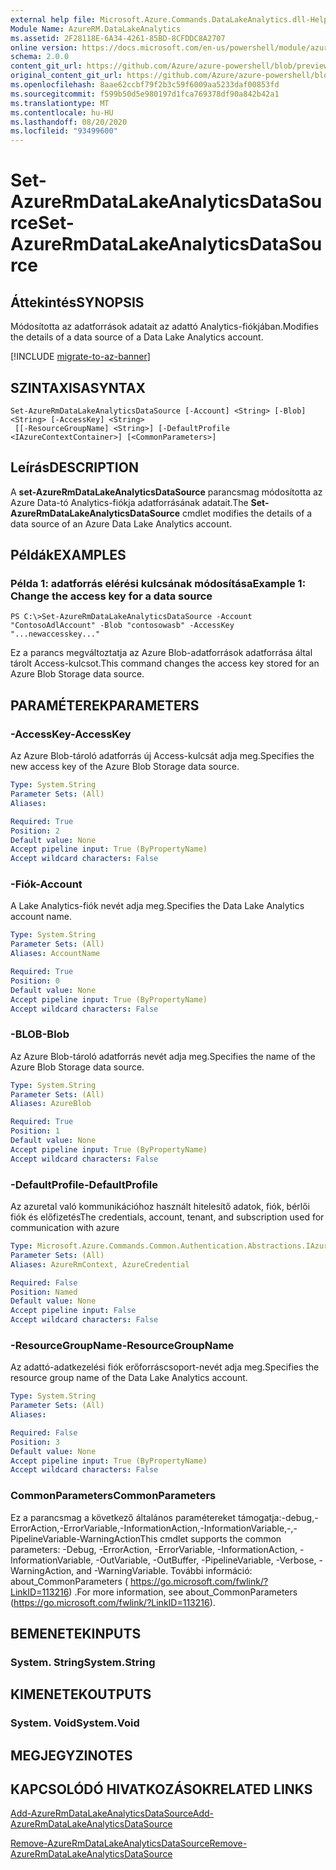 ```yaml
---
external help file: Microsoft.Azure.Commands.DataLakeAnalytics.dll-Help.xml
Module Name: AzureRM.DataLakeAnalytics
ms.assetid: 2F28118E-6A34-4261-85BD-8CFDDC8A2707
online version: https://docs.microsoft.com/en-us/powershell/module/azurerm.datalakeanalytics/set-azurermdatalakeanalyticsdatasource
schema: 2.0.0
content_git_url: https://github.com/Azure/azure-powershell/blob/preview/src/ResourceManager/DataLakeAnalytics/Commands.DataLakeAnalytics/help/Set-AzureRmDataLakeAnalyticsDataSource.md
original_content_git_url: https://github.com/Azure/azure-powershell/blob/preview/src/ResourceManager/DataLakeAnalytics/Commands.DataLakeAnalytics/help/Set-AzureRmDataLakeAnalyticsDataSource.md
ms.openlocfilehash: 8aae62ccbf79f2b3c59f6009aa5233daf00853fd
ms.sourcegitcommit: f599b50d5e980197d1fca769378df90a842b42a1
ms.translationtype: MT
ms.contentlocale: hu-HU
ms.lasthandoff: 08/20/2020
ms.locfileid: "93499600"
---
```

# <span data-ttu-id="ed669-101">Set-AzureRmDataLakeAnalyticsDataSource</span><span class="sxs-lookup"><span data-stu-id="ed669-101">Set-AzureRmDataLakeAnalyticsDataSource</span></span>

## <span data-ttu-id="ed669-102">Áttekintés</span><span class="sxs-lookup"><span data-stu-id="ed669-102">SYNOPSIS</span></span>
<span data-ttu-id="ed669-103">Módosította az adatforrások adatait az adattó Analytics-fiókjában.</span><span class="sxs-lookup"><span data-stu-id="ed669-103">Modifies the details of a data source of a Data Lake Analytics account.</span></span>

[!INCLUDE [migrate-to-az-banner](../../includes/migrate-to-az-banner.md)]

## <span data-ttu-id="ed669-104">SZINTAXISA</span><span class="sxs-lookup"><span data-stu-id="ed669-104">SYNTAX</span></span>

```
Set-AzureRmDataLakeAnalyticsDataSource [-Account] <String> [-Blob] <String> [-AccessKey] <String>
 [[-ResourceGroupName] <String>] [-DefaultProfile <IAzureContextContainer>] [<CommonParameters>]
```

## <span data-ttu-id="ed669-105">Leírás</span><span class="sxs-lookup"><span data-stu-id="ed669-105">DESCRIPTION</span></span>
<span data-ttu-id="ed669-106">A **set-AzureRmDataLakeAnalyticsDataSource** parancsmag módosította az Azure Data-tó Analytics-fiókja adatforrásának adatait.</span><span class="sxs-lookup"><span data-stu-id="ed669-106">The **Set-AzureRmDataLakeAnalyticsDataSource** cmdlet modifies the details of a data source of an Azure Data Lake Analytics account.</span></span>

## <span data-ttu-id="ed669-107">Példák</span><span class="sxs-lookup"><span data-stu-id="ed669-107">EXAMPLES</span></span>

### <span data-ttu-id="ed669-108">Példa 1: adatforrás elérési kulcsának módosítása</span><span class="sxs-lookup"><span data-stu-id="ed669-108">Example 1: Change the access key for a data source</span></span>
```
PS C:\>Set-AzureRmDataLakeAnalyticsDataSource -Account "ContosoAdlAccount" -Blob "contosowasb" -AccessKey "...newaccesskey..."
```

<span data-ttu-id="ed669-109">Ez a parancs megváltoztatja az Azure Blob-adatforrások adatforrása által tárolt Access-kulcsot.</span><span class="sxs-lookup"><span data-stu-id="ed669-109">This command changes the access key stored for an Azure Blob Storage data source.</span></span>

## <span data-ttu-id="ed669-110">PARAMÉTEREK</span><span class="sxs-lookup"><span data-stu-id="ed669-110">PARAMETERS</span></span>

### <span data-ttu-id="ed669-111">-AccessKey</span><span class="sxs-lookup"><span data-stu-id="ed669-111">-AccessKey</span></span>
<span data-ttu-id="ed669-112">Az Azure Blob-tároló adatforrás új Access-kulcsát adja meg.</span><span class="sxs-lookup"><span data-stu-id="ed669-112">Specifies the new access key of the Azure Blob Storage data source.</span></span>

```yaml
Type: System.String
Parameter Sets: (All)
Aliases:

Required: True
Position: 2
Default value: None
Accept pipeline input: True (ByPropertyName)
Accept wildcard characters: False
```

### <span data-ttu-id="ed669-113">-Fiók</span><span class="sxs-lookup"><span data-stu-id="ed669-113">-Account</span></span>
<span data-ttu-id="ed669-114">A Lake Analytics-fiók nevét adja meg.</span><span class="sxs-lookup"><span data-stu-id="ed669-114">Specifies the Data Lake Analytics account name.</span></span>

```yaml
Type: System.String
Parameter Sets: (All)
Aliases: AccountName

Required: True
Position: 0
Default value: None
Accept pipeline input: True (ByPropertyName)
Accept wildcard characters: False
```

### <span data-ttu-id="ed669-115">-BLOB</span><span class="sxs-lookup"><span data-stu-id="ed669-115">-Blob</span></span>
<span data-ttu-id="ed669-116">Az Azure Blob-tároló adatforrás nevét adja meg.</span><span class="sxs-lookup"><span data-stu-id="ed669-116">Specifies the name of the Azure Blob Storage data source.</span></span>

```yaml
Type: System.String
Parameter Sets: (All)
Aliases: AzureBlob

Required: True
Position: 1
Default value: None
Accept pipeline input: True (ByPropertyName)
Accept wildcard characters: False
```

### <span data-ttu-id="ed669-117">-DefaultProfile</span><span class="sxs-lookup"><span data-stu-id="ed669-117">-DefaultProfile</span></span>
<span data-ttu-id="ed669-118">Az azuretal való kommunikációhoz használt hitelesítő adatok, fiók, bérlői fiók és előfizetés</span><span class="sxs-lookup"><span data-stu-id="ed669-118">The credentials, account, tenant, and subscription used for communication with azure</span></span>

```yaml
Type: Microsoft.Azure.Commands.Common.Authentication.Abstractions.IAzureContextContainer
Parameter Sets: (All)
Aliases: AzureRmContext, AzureCredential

Required: False
Position: Named
Default value: None
Accept pipeline input: False
Accept wildcard characters: False
```

### <span data-ttu-id="ed669-119">-ResourceGroupName</span><span class="sxs-lookup"><span data-stu-id="ed669-119">-ResourceGroupName</span></span>
<span data-ttu-id="ed669-120">Az adattó-adatkezelési fiók erőforráscsoport-nevét adja meg.</span><span class="sxs-lookup"><span data-stu-id="ed669-120">Specifies the resource group name of the Data Lake Analytics account.</span></span>

```yaml
Type: System.String
Parameter Sets: (All)
Aliases:

Required: False
Position: 3
Default value: None
Accept pipeline input: True (ByPropertyName)
Accept wildcard characters: False
```

### <span data-ttu-id="ed669-121">CommonParameters</span><span class="sxs-lookup"><span data-stu-id="ed669-121">CommonParameters</span></span>
<span data-ttu-id="ed669-122">Ez a parancsmag a következő általános paramétereket támogatja:-debug,-ErrorAction,-ErrorVariable,-InformationAction,-InformationVariable,-,-PipelineVariable-WarningAction</span><span class="sxs-lookup"><span data-stu-id="ed669-122">This cmdlet supports the common parameters: -Debug, -ErrorAction, -ErrorVariable, -InformationAction, -InformationVariable, -OutVariable, -OutBuffer, -PipelineVariable, -Verbose, -WarningAction, and -WarningVariable.</span></span> <span data-ttu-id="ed669-123">További információ: about_CommonParameters ( https://go.microsoft.com/fwlink/?LinkID=113216) .</span><span class="sxs-lookup"><span data-stu-id="ed669-123">For more information, see about_CommonParameters (https://go.microsoft.com/fwlink/?LinkID=113216).</span></span>

## <span data-ttu-id="ed669-124">BEMENETEK</span><span class="sxs-lookup"><span data-stu-id="ed669-124">INPUTS</span></span>

### <span data-ttu-id="ed669-125">System. String</span><span class="sxs-lookup"><span data-stu-id="ed669-125">System.String</span></span>

## <span data-ttu-id="ed669-126">KIMENETEK</span><span class="sxs-lookup"><span data-stu-id="ed669-126">OUTPUTS</span></span>

### <span data-ttu-id="ed669-127">System. Void</span><span class="sxs-lookup"><span data-stu-id="ed669-127">System.Void</span></span>

## <span data-ttu-id="ed669-128">MEGJEGYZI</span><span class="sxs-lookup"><span data-stu-id="ed669-128">NOTES</span></span>

## <span data-ttu-id="ed669-129">KAPCSOLÓDÓ HIVATKOZÁSOK</span><span class="sxs-lookup"><span data-stu-id="ed669-129">RELATED LINKS</span></span>

[<span data-ttu-id="ed669-130">Add-AzureRmDataLakeAnalyticsDataSource</span><span class="sxs-lookup"><span data-stu-id="ed669-130">Add-AzureRmDataLakeAnalyticsDataSource</span></span>](./Add-AzureRmDataLakeAnalyticsDataSource.md)

[<span data-ttu-id="ed669-131">Remove-AzureRmDataLakeAnalyticsDataSource</span><span class="sxs-lookup"><span data-stu-id="ed669-131">Remove-AzureRmDataLakeAnalyticsDataSource</span></span>](./Remove-AzureRmDataLakeAnalyticsDataSource.md)


